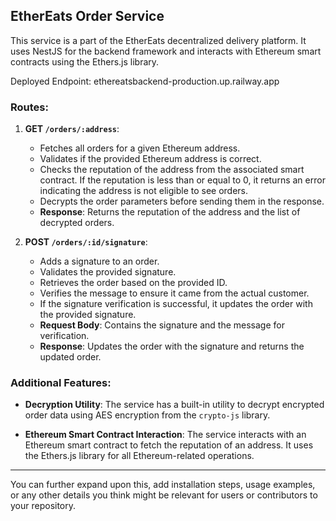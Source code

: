 

## EtherEats Order Service

This service is a part of the EtherEats decentralized delivery platform. It uses NestJS for the backend framework and interacts with Ethereum smart contracts using the Ethers.js library.

Deployed Endpoint:
ethereatsbackend-production.up.railway.app

### Routes:

1. **GET `/orders/:address`**:
   - Fetches all orders for a given Ethereum address.
   - Validates if the provided Ethereum address is correct.
   - Checks the reputation of the address from the associated smart contract. If the reputation is less than or equal to 0, it returns an error indicating the address is not eligible to see orders.
   - Decrypts the order parameters before sending them in the response.
   - **Response**: Returns the reputation of the address and the list of decrypted orders.

2. **POST `/orders/:id/signature`**:
   - Adds a signature to an order.
   - Validates the provided signature.
   - Retrieves the order based on the provided ID.
   - Verifies the message to ensure it came from the actual customer.
   - If the signature verification is successful, it updates the order with the provided signature.
   - **Request Body**: Contains the signature and the message for verification.
   - **Response**: Updates the order with the signature and returns the updated order.

### Additional Features:

- **Decryption Utility**: The service has a built-in utility to decrypt encrypted order data using AES encryption from the `crypto-js` library.
  
- **Ethereum Smart Contract Interaction**: The service interacts with an Ethereum smart contract to fetch the reputation of an address. It uses the Ethers.js library for all Ethereum-related operations.

---

You can further expand upon this, add installation steps, usage examples, or any other details you think might be relevant for users or contributors to your repository.